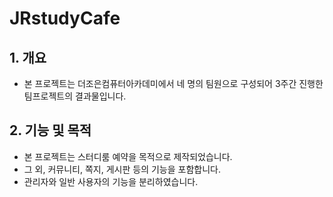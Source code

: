 # JRstudyCafe

## 1. 개요
  - 본 프로젝트는 더조은컴퓨터아카데미에서 네 명의 팀원으로 구성되어 3주간 진행한 팀프로젝트의 결과물입니다.

  
## 2. 기능 및 목적
  - 본 프로젝트는 스터디룸 예약을 목적으로 제작되었습니다. 
  - 그 외, 커뮤니티, 쪽지, 게시판 등의 기능을 포함합니다.
  - 관리자와 일반 사용자의 기능을 분리하였습니다.
  
